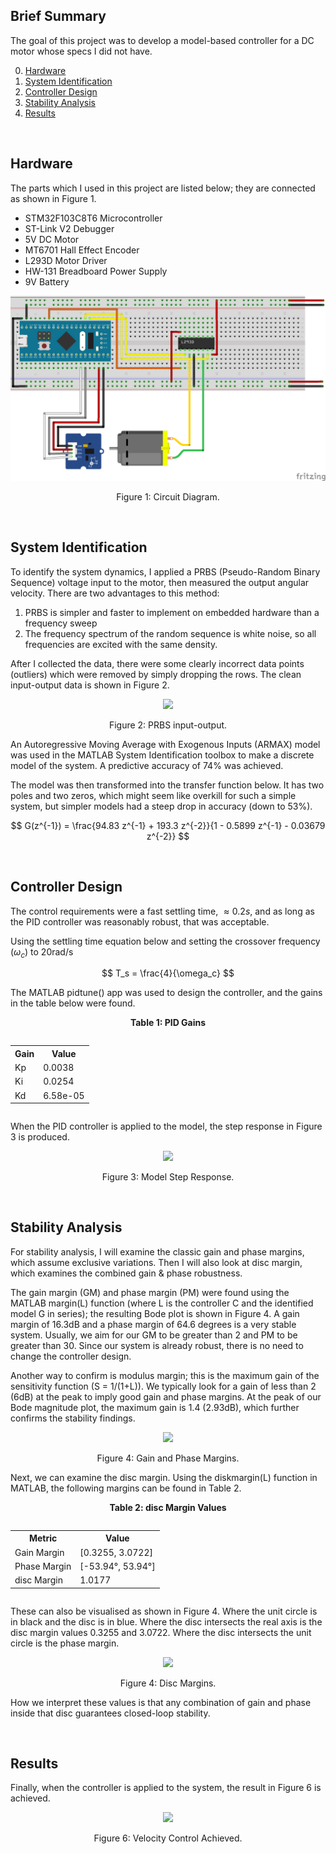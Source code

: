 ## Brief Summary
The goal of this project was to develop a model-based controller for a DC motor whose specs I did not have. 

0. [Hardware](#hardware)
1. [System Identification](#system-identification)
2. [Controller Design](#controller-design)
3. [Stability Analysis](#stability-analysis)
4. [Results](#results)

$~~~~~~~~~~$

## Hardware
The parts which I used in this project are listed below; they are connected as shown in Figure 1. 
- STM32F103C8T6 Microcontroller
- ST-Link V2 Debugger
- 5V DC Motor
- MT6701 Hall Effect Encoder
- L293D Motor Driver
- HW-131 Breadboard Power Supply
- 9V Battery

<p align="center">
  <kbd>
    <img src="https://raw.githubusercontent.com/keatinl1/Motor_System_ID_and_PID_Control/refs/heads/main/figs/circuit.png">
  </kbd>
</p>
<p align="center">
Figure 1: Circuit Diagram.
</p>

$~~~~~~~~~~$

## System Identification
To identify the system dynamics, I applied a PRBS (Pseudo-Random Binary Sequence) voltage input to the motor, then measured the output angular velocity. There are two advantages to this method: 
  1) PRBS is simpler and faster to implement on embedded hardware than a frequency sweep
  2) The frequency spectrum of the random sequence is white noise, so all frequencies are excited with the same density.

After I collected the data, there were some clearly incorrect data points (outliers) which were removed by simply dropping the rows. The clean input-output data is shown in Figure 2.

<p align="center">
  <kbd>
    <img src="https://raw.githubusercontent.com/keatinl1/dc_motor_id_and_control/refs/heads/main/figs/prbs_input_output.png">
  </kbd>
</p>
<p align="center">
Figure 2: PRBS input-output.
</p>

An Autoregressive Moving Average with Exogenous Inputs (ARMAX) model was used in the MATLAB System Identification toolbox to make a discrete model of the system. A predictive accuracy of 74% was achieved.

The model was then transformed into the transfer function below. It has two poles and two zeros, which might seem like overkill for such a simple system, but simpler models had a steep drop in accuracy (down to 53%).

$$
  G(z^{-1}) = \frac{94.83 z^{-1} + 193.3 z^{-2}}{1 - 0.5899 z^{-1} - 0.03679 z^{-2}}
$$

$~~~~~~~~~~$

## Controller Design

The control requirements were a fast settling time, $\approx0.2s$, and as long as the PID controller was reasonably robust, that was acceptable.

Using the settling time equation below and setting the crossover frequency ($\omega_c$) to 20rad/s

$$
  T_s = \frac{4}{\omega_c}
$$

The MATLAB pidtune() app was used to design the controller, and the gains in the table below were found.
<p style="text-align: center;"><strong>Table 1: PID Gains</strong></p>

<div style="display: flex; justify-content: center;">
  <table>
    <tr><th>Gain</th><th>Value</th></tr>
    <tr><td>Kp</td><td>0.0038</td></tr>
    <tr><td>Ki</td><td>0.0254</td></tr>
    <tr><td>Kd</td><td>6.58e-05</td></tr>
  </table>
</div>

When the PID controller is applied to the model, the step response in Figure 3 is produced.
<p align="center">
  <kbd>
    <img src="https://raw.githubusercontent.com/keatinl1/dc_motor_id_and_control/refs/heads/main/figs/step_response.png">
  </kbd>
</p>
<p align="center">
Figure 3: Model Step Response.
</p>

$~~~~~~~~~~$

## Stability Analysis
For stability analysis, I will examine the classic gain and phase margins, which assume exclusive variations. Then I will also look at disc margin, which examines the combined gain & phase robustness.

The gain margin (GM) and phase margin (PM) were found using the MATLAB margin(L) function (where L is the controller C and the identified model G in series); the resulting Bode plot is shown in Figure 4. A gain margin of 16.3dB and a phase margin of 64.6 degrees is a very stable system. Usually, we aim for our GM to be greater than 2 and PM to be greater than 30. Since our system is already robust, there is no need to change the controller design.

Another way to confirm is modulus margin; this is the maximum gain of the sensitivity function (S = 1/(1+L)). We typically look for a gain of less than 2 (6dB) at the peak to imply good gain and phase margins. At the peak of our Bode magnitude plot, the maximum gain is 1.4 (2.93dB), which further confirms the stability findings.

<p align="center">
  <kbd>
    <img src="https://raw.githubusercontent.com/keatinl1/dc_motor_id_and_control/refs/heads/main/figs/margins.png">
  </kbd>
</p>
<p align="center">
Figure 4: Gain and Phase Margins.
</p>

Next, we can examine the disc margin. Using the diskmargin(L) function in MATLAB, the following margins can be found in Table 2.
<p style="text-align: center;"><strong>Table 2: disc Margin Values</strong></p>

<div style="display: flex; justify-content: center;">
  <table>
    <tr><th>Metric</th><th>Value</th></tr>
    <tr><td>Gain Margin</td><td>[0.3255, 3.0722]</td></tr>
    <tr><td>Phase Margin</td><td>[-53.94°, 53.94°]</td></tr>
    <tr><td>disc Margin</td><td>1.0177</td></tr>
  </table>
</div>

These can also be visualised as shown in Figure 4. Where the unit circle is in black and the disc is in blue. Where the disc intersects the real axis is the disc margin values 0.3255 and 3.0722. Where the disc intersects the unit circle is the phase margin. 

<p align="center">
  <kbd>
    <img src="https://raw.githubusercontent.com/keatinl1/dc_motor_id_and_control/refs/heads/main/figs/disk_margin_new.png">
  </kbd>
</p>
<p align="center">
Figure 4: Disc Margins.
</p>

How we interpret these values is that any combination of gain and phase inside that disc guarantees closed-loop stability.

$~~~~~~~~~~$

## Results
Finally, when the controller is applied to the system, the result in Figure 6 is achieved.
<p align="center">
  <kbd>
    <img src="https://raw.githubusercontent.com/keatinl1/dc_motor_id_and_control/refs/heads/main/figs/results1.png">
  </kbd>
</p>
<p align="center">
Figure 6: Velocity Control Achieved.
</p>
